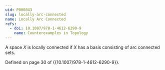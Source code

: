 ```yaml
---
uid: P000043
slug: locally-arc-connected
name: Locally Arc Connected
refs:
  - doi: 10.1007/978-1-4612-6290-9
    name: Counterexamples in Topology
---
```

A space $X$ is locally connected if $X$ has a basis consisting of arc connected sets.

Defined on page 30 of {{10.1007/978-1-4612-6290-9}}.
